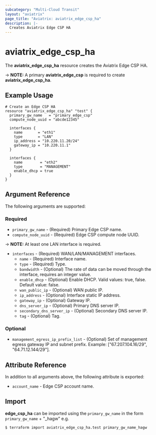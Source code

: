 ```yaml
---
subcategory: "Multi-Cloud Transit"
layout: "aviatrix"
page_title: "Aviatrix: aviatrix_edge_csp_ha"
description: |-
  Creates Aviatrix Edge CSP HA
---
```


# aviatrix_edge_csp_ha

The **aviatrix_edge_csp_ha** resource creates the Aviatrix Edge CSP HA.

-> **NOTE:** A primary **aviatrix_edge_csp** is required to create **aviatrix_edge_csp_ha**.

## Example Usage

```hcl
# Create an Edge CSP HA
resource "aviatrix_edge_csp_ha" "test" {
  primary_gw_name   = "primary_edge_csp"
  compute_node_uuid = "abcde12345"

  interfaces {
    name       = "eth1"
    type       = "LAN"
    ip_address = "10.220.11.20/24"
    gateway_ip = "10.220.11.1"
  }

  interfaces {
    name        = "eth2"
    type        = "MANAGEMENT"
    enable_dhcp = true
  }
}
```

## Argument Reference

The following arguments are supported:

### Required
* `primary_gw_name` - (Required) Primary Edge CSP name.
* `compute_node_uuid` - (Required) Edge CSP compute node UUID.

-> **NOTE:** At least one LAN interface is required.
* `interfaces` - (Required) WAN/LAN/MANAGEMENT interfaces.
  * `name` - (Required) Interface name.
  * `type` - (Required) Type.
  * `bandwidth` - (Optional) The rate of data can be moved through the interface, requires an integer value.
  * `enable_dhcp` - (Optional) Enable DHCP. Valid values: true, false. Default value: false.
  * `wan_public_ip` - (Optional) WAN public IP.
  * `ip_address` - (Optional) Interface static IP address.
  * `gateway_ip` - (Optional) Gateway IP.
  * `dns_server_ip` - (Optional) Primary DNS server IP.
  * `secondary_dns_server_ip` - (Optional) Secondary DNS server IP.
  * `tag` - (Optional) Tag.

### Optional
* `management_egress_ip_prefix_list` - (Optional) Set of management egress gateway IP and subnet prefix. Example: ["67.207.104.16/29", "64.71.12.144/29"].    

## Attribute Reference

In addition to all arguments above, the following attribute is exported:

* `account_name` - Edge CSP account name.

## Import

**edge_csp_ha** can be imported using the `primary_gw_name` in the form `primary_gw_name` + "_hagw" e.g.

```
$ terraform import aviatrix_edge_csp_ha.test primary_gw_name_hagw
```
